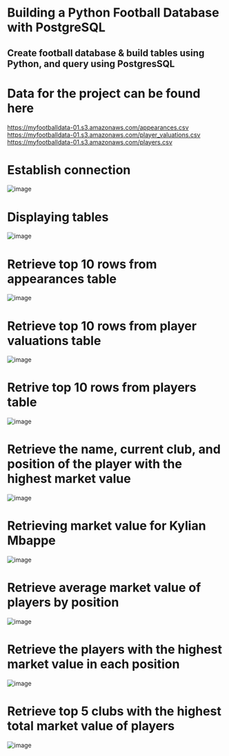 # Building a Python Football Database with PostgreSQL

## Create football database & build tables using Python, and query using PostgresSQL

# Data for the project can be found here
https://myfootballdata-01.s3.amazonaws.com/appearances.csv \
https://myfootballdata-01.s3.amazonaws.com/player_valuations.csv \
https://myfootballdata-01.s3.amazonaws.com/players.csv

# Establish connection
![image](https://github.com/rajaravindp/createDBwithPy/assets/118573661/e7216d5c-029f-44ab-93be-f44efd99c274)

# Displaying tables
![image](https://github.com/rajaravindp/createDBwithPy/assets/118573661/279e2816-44f6-456a-a8ee-7a46a89ebf31)

# Retrieve top 10 rows from appearances table
![image](https://github.com/rajaravindp/createDBwithPy/assets/118573661/d68c9a54-673e-489e-a542-1bfc30734982)

# Retrieve top 10 rows from player valuations table
![image](https://github.com/rajaravindp/createDBwithPy/assets/118573661/8f44d3d9-97f6-44f6-9de9-7ff54ac37979)

# Retrive top 10 rows from players table
![image](https://github.com/rajaravindp/createDBwithPy/assets/118573661/1e8d47a2-4517-403d-889d-ac27003fac86)

# Retrieve the name, current club, and position of the player with the highest market value
![image](https://github.com/rajaravindp/createDBwithPy/assets/118573661/3fc4b408-551b-458f-ac78-b1d53c101516)

# Retrieving market value for Kylian Mbappe
![image](https://github.com/rajaravindp/createDBwithPy/assets/118573661/615af31e-7cba-4a97-8056-6dfeec44ce24)

# Retrieve average market value of players by position
![image](https://github.com/rajaravindp/createDBwithPy/assets/118573661/0816e002-adb7-43bf-9f6f-5e09d37dfe35)

# Retrieve the players with the highest market value in each position
![image](https://github.com/rajaravindp/createDBwithPy/assets/118573661/7d4c44d1-d8a9-428b-b18a-a07bfc5c6d48)

# Retrieve top 5 clubs with the highest total market value of players
![image](https://github.com/rajaravindp/createDBwithPy/assets/118573661/d277f504-1165-4cef-99c5-6f83430e9f1a)

